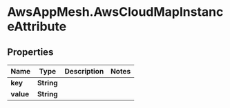 # AwsAppMesh.AwsCloudMapInstanceAttribute

## Properties

Name | Type | Description | Notes
------------ | ------------- | ------------- | -------------
**key** | **String** |  | 
**value** | **String** |  | 


